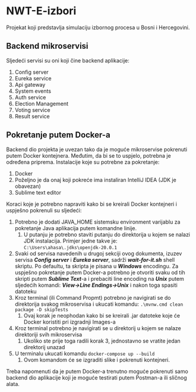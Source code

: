 # NWT-E-izbori
Projekat koji predstavlja simulaciju izbornog procesa u Bosni i Hercegovini.

## Backend mikroservisi
Sljedeći servisi su oni koji čine backend aplikacije:
1. Config server
2. Eureka service
3. Api gateway
4. System events
5. Auth service
6. Election Management
7. Voting service
8. Result service
## Pokretanje putem Docker-a
Backend dio projekta je uvezan tako da je moguće mikroservise pokrenuti putem Docker kontejnera. Međutim, da bi se to uspjelo, potrebna je određena priprema. 
Instalacije koje su potrebne za pokretanje:
1. Docker
2. Poželjno je da onaj koji pokreće ima instaliran IntelliJ IDEA (JDK je obavezan)
3. Sublime text editor

Koraci koje je potrebno napraviti kako bi se kreirali Docker kontejneri i uspješno pokrenuli su sljedeći:
1. Potrebno je dodati JAVA_HOME sistemsku environment varijablu za pokretanje Java aplikacija putem komandne linije.
   1. U putanju je potrebno staviti putanju do direktorija u kojem se nalazi JDK instalacija. Primjer jedne takve je: ```C:\Users\ahasa\.jdks\openjdk-20.0.1```
2. Svaki od servisa navedenih u drugoj sekciji ovog dokumenta, izuzev servisa ***Config server*** i ***Eureka server***, sadrži ***wait-for-it.sh*** shell skriptu. Po defaultu, ta skripta je pisana u ***Windows*** encodingu. Za uspješno pokretanje putem Docker-a
potrebno je otvoriti svaku od tih skripti putem ***Sublime Text***-a i prebaciti line encoding na ***Unix*** putem sljedećih komandi: ***View->Line Endings->Unix*** i nakon toga spasiti datoteku
4. Kroz terminal (ili Command Propmt) potrebno je navigirati se do direktorija svakog mikroservisa i ukucati komandu: ```.\mvnw.cmd clean package -D skipTests```
    1. Ovaj korak je neophodan kako bi se kreirali .jar datoteke koje će Docker koristiti pri izgradnji Images-a
5. Kroz terminal potrebno je navigirati se u direktorij u kojem se nalaze direktoriji svih mikroservisa
    1. Ukoliko ste prije toga radili korak 3, jednostavno se vratite jedan direktorij unazad
6. U terminalu ukucati komandu ```docker-compose up --build```
    1. Ovom komandom će se izgraditi slike i pokrenuti kontejneri.

Treba napomenuti da je putem Docker-a trenutno moguće pokrenuti samo backend dio aplikacije koji je moguće testirati putem Postman-a ili sličnog alata.
